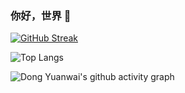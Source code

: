 

### 你好，世界 👋

[![GitHub Streak](https://github-readme-streak-stats.herokuapp.com?user=Hicbik&theme=tokyonight_duo&locale=zh)](https://git.io/streak-stats)

![Top Langs](https://github-readme-stats.vercel.app/api/top-langs/?username=Hicbik)

![Dong Yuanwai's github activity graph](https://activity-graph.herokuapp.com/graph?username=Hicbik&theme=minimal)



